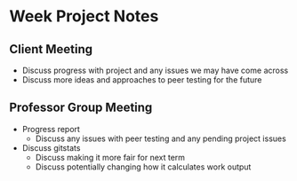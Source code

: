 # Week Project Notes

## Client Meeting
- Discuss progress with project and any issues we may have come across
- Discuss more ideas and approaches to peer testing for the future

## Professor Group Meeting
- Progress report
  - Discuss any issues with peer testing and any pending project issues
- Discuss gitstats
  - Discuss making it more fair for next term
  - Discuss potentially changing how it calculates work output